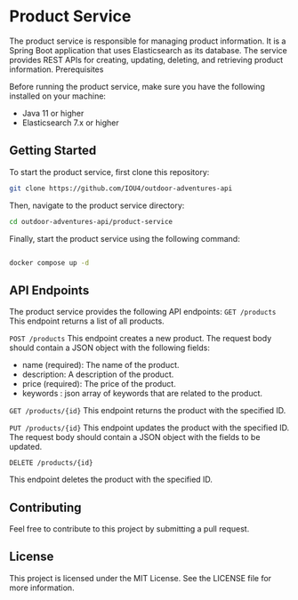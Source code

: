 # Product Service

The product service is responsible for managing product information. It is a Spring Boot application that uses Elasticsearch as its database. The service provides REST APIs for creating, updating, deleting, and retrieving product information.
Prerequisites

Before running the product service, make sure you have the following installed on your machine:

- Java 11 or higher
- Elasticsearch 7.x or higher

## Getting Started

To start the product service, first clone this repository:

```sh
git clone https://github.com/IOU4/outdoor-adventures-api
```

Then, navigate to the product service directory:

```sh
cd outdoor-adventures-api/product-service
```


Finally, start the product service using the following command:

```sh

docker compose up -d
```

## API Endpoints

The product service provides the following API endpoints:
`GET /products`
This endpoint returns a list of all products.

`POST /products`
This endpoint creates a new product. The request body should contain a JSON object with the following fields:

- name (required): The name of the product.
- description: A description of the product.
- price (required): The price of the product.
- keywords : json array of keywords that are related to the product.

`GET /products/{id}`
This endpoint returns the product with the specified ID.

`PUT /products/{id}`
This endpoint updates the product with the specified ID. The request body should contain a JSON object with the fields to be updated.

`DELETE /products/{id}`

This endpoint deletes the product with the specified ID.

## Contributing

Feel free to contribute to this project by submitting a pull request.
## License

This project is licensed under the MIT License. See the LICENSE file for more information.
